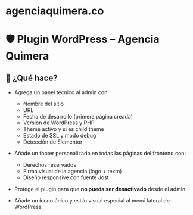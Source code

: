 # agenciaquimera.co
# 🛡️ Plugin WordPress – Agencia Quimera

## 🎯 ¿Qué hace?

- Agrega un panel técnico al admin con:
  - Nombre del sitio
  - URL
  - Fecha de desarrollo (primera página creada)
  - Versión de WordPress y PHP
  - Theme activo y si es child theme
  - Estado de SSL y modo debug
  - Detección de Elementor

- Añade un footer personalizado en todas las páginas del frontend con:
  - Derechos reservados
  - Firma visual de la agencia (logo + texto)
  - Diseño responsive con fuente Jost

- Protege el plugin para que **no pueda ser desactivado** desde el admin.
- Añade un ícono único y estilo visual especial al menú lateral de WordPress.